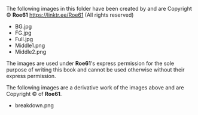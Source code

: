 The following images in this folder have been created by and are Copyright © **Roe61** <https://linktr.ee/Roe61> (All rights reserved)

- BG.jpg
- FG.jpg
- Full.jpg
- Middle1.png
- Middle2.png

The images are used under **Roe61**'s express permission for the sole purpose of writing this book and cannot be used otherwise without their express permission.

The following images are a derivative work of the images above and are Copyright © of **Roe61**.

- breakdown.png
